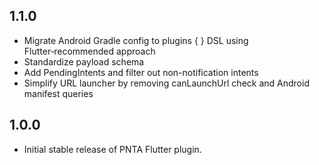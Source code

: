 ## 1.1.0

-   Migrate Android Gradle config to plugins { } DSL using Flutter‑recommended approach
-   Standardize payload schema
-   Add PendingIntents and filter out non-notification intents
-   Simplify URL launcher by removing canLaunchUrl check and Android manifest queries

## 1.0.0

-   Initial stable release of PNTA Flutter plugin.
